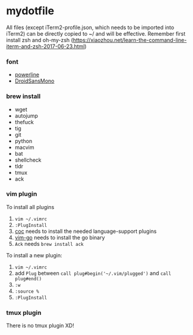 # mydotfile

All files (except iTerm2-profile.json, which needs to be imported into iTerm2) can be directly copied to ~/ and will be effective. Remember first install zsh and oh-my-zsh (https://xiaozhou.net/learn-the-command-line-iterm-and-zsh-2017-06-23.html)

### font

* [powerline](https://github.com/powerline/fonts)
* [DroidSansMono](https://github.com/ryanoasis/nerd-fonts)

### brew install

* wget
* autojump
* thefuck
* tig
* git
* python
* macvim
* bat
* shellcheck
* tldr
* tmux
* ack

### vim plugin
To install all plugins

1. `vim ~/.vimrc`
2. `:PlugInstall`
3. [coc](https://github.com/neoclide/coc.nvim) needs to install the needed language-support plugins
4. [vim-go](https://github.com/fatih/vim-go) needs to install the go binary
5.  `Ack` needs `brew install ack`

To install a new plugin:

1. `vim ~/.vimrc`
2. add `Plug` between `call plug#begin('~/.vim/plugged')` and `call plug#end()`
3. `:w`
4. `:source %`
5. `:PlugInstall`


### tmux plugin
There is no tmux plugin XD!

